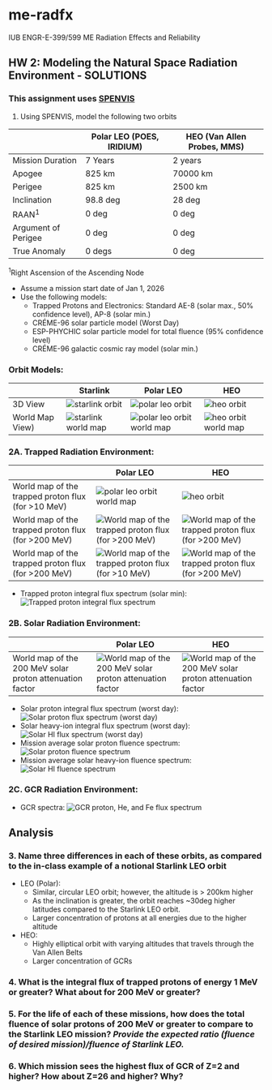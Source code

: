 # me-radfx
IUB ENGR-E-399/599 ME Radiation Effects and Reliability
##  HW 2: Modeling the Natural Space Radiation Environment - SOLUTIONS
### This assignment uses [SPENVIS](https://www.spenvis.oma.be)
1. Using SPENVIS, model the following two orbits

||Polar LEO (POES, IRIDIUM)|HEO (Van Allen Probes, MMS)|
|--|--|--|
|Mission Duration|7 Years|2 years|
|Apogee|825 km|70000 km|
|Perigee|825 km|2500 km|
|Inclination|98.8 deg|28 deg|
|RAAN<sup>1</sup>|0 deg|0 deg|
|Argument of Perigee|0 deg|0 deg|
|True Anomaly|0 degs|0 deg|

<sup>1</sup>Right Ascension of the Ascending Node


* Assume a mission start date of Jan 1, 2026
* Use the following models:
	- Trapped Protons and Electronics: Standard AE-8 (solar max., 50% confidence level), AP-8 (solar min.)
	- CRÉME-96 solar particle model (Worst Day)
	- ESP-PHYCHIC solar particle model for total fluence (95% confidence level)
	- CRÉME-96 galactic cosmic ray model (solar min.)

<!--- ## Polar LEO orbit (30 days): [polar leo orbit parameters](./HW_02_Solutions/P1A-orbit.html) -->

### Orbit Models:
||Starlink|Polar LEO|HEO|
|--|--|--|--|
|3D View|![starlink orbit](./HW_02_Solutions/P1ex-orbit.png)|![polar leo orbit](./HW_02_Solutions/P1A-orbit.png)|![heo orbit](./HW_02_Solutions/P1B-orbit.png)|
|World Map View)|![starlink world map](./HW_02_Solutions/P1ex-orbit_map.png)|![polar leo orbit world map](./HW_02_Solutions/P1A-orbit-worldmap.png)|![heo orbit world map](./HW_02_Solutions/P1B-orbit-worldmap.png)|

### 2A. Trapped Radiation Environment:
||Polar LEO|HEO|
|--|--|--|
|World map of the trapped proton flux (for >10 MeV)|![polar leo orbit world map](./HW_02_Solutions/P1A-orbit-worldmap.png)|![heo orbit](./HW_02_Solutions/P1B-orbit.png)|
|World map of the trapped proton flux (for >200 MeV)|![World map of the trapped proton flux (for >200 MeV)](./HW_02_Solutions/P2A-proton200MeV-worldmap.png)|![World map of the trapped proton flux (for >200 MeV)](./HW_02_Solutions/P2B-proton200MeV-worldmap.png)|
|World map of the trapped proton flux (for >200 MeV)|![World map of the trapped proton flux (for >10 MeV)](./HW_02_Solutions/P2A-proton10MeV-worldmap.png)|![World map of the trapped proton flux (for >200 MeV)](./HW_02_Solutions/P2B-proton10MeV-worldmap.png)|

* Trapped proton integral flux spectrum (solar min): ![Trapped proton integral flux spectrum](./trapped_proton_integral_flux_loglog.png)

<!--- COMMENTED OUT ORIGINAL, RAW SPENVIS CHARTS
* Trapped proton spectra (solar min): [trapped particle fluxes](./trapped_proton_integral_flux_loglog.png)
	 * World map of the trapped proton flux (for >10 MeV): ![World map of the trapped proton flux (for >10 MeV)](./HW_02_Solutions/P2A-proton10MeV-worldmap.png)

	 * World map of the trapped proton flux (for >200 MeV): ![World map of the trapped proton flux (for >200 MeV)](./HW_02_Solutions/P2A-proton200MeV-worldmap.png)

	 * Trapped proton flux spectrum: ![Trapped proton flux spectrum (solar min)](./HW_02_Solutions/P2A-protonfluxp_spec.png)  -->

### 2B. Solar Radiation Environment:
||Polar LEO|HEO|
|--|--|--|
|World map of the 200 MeV solar proton attenuation factor|![World map of the 200 MeV solar proton attenuation factor](./HW_02_Solutions/P3A-proton_sepflare_map-200MeV.png)|![World map of the 200 MeV solar proton attenuation factor](./HW_02_Solutions/P3B-proton_sepflare_map-200MeV.png)|

* Solar proton integral flux spectrum (worst day): ![Solar proton flux spectrum (worst day)](./solar_proton_integral_flux_loglog.png)
* Solar heavy-ion integral flux spectrum (worst day): ![Solar HI flux spectrum (worst day)](./solar_hi_integral_flux_loglog.png)
* Mission average solar proton fluence spectrum: ![Solar proton fluence spectrum](./solar_proton_integral_fluence_loglog.png)
* Mission average solar heavy-ion fluence spectrum: ![Solar HI fluence spectrum](./solar_hi_integral_fluence_loglog.png)


<!--- COMMENTED OUT ORIGINAL, RAW SPENVIS CHARTS
* Solar particle spectra (worst day): [solar particle fluxes](./HW_02_Solutions/P3A-Solar-particle-fluxes.html), [solar particle fluence (95% confidence level)](./HW_02_Solutions/P3A-Solar-particle-fluences.html)
	
	* World map of the 200 MeV solar proton attenuation factor: ![World map of the 200 MeV solar proton attenuation factor](./HW_02_Solutions/P3A-proton_sepflare_map-200MeV.png)
	
	* Solar proton flux spectrum: ![Solar proton flux spectrum (worst day)](./HW_02_Solutions/P3A-Solar-particle-flux-spectra.png) 

	* Mission average solar proton fluence spectrum: ![Solar proton fluence spectrum](./HW_02_Solutions/P3A-proton-fluences.png)

	* Solar heavy ion flux spectrum for He: ![Solar heavy ion flux spectra for He](./HW_02_Solutions/P3A-flarei_specHe.png)

	* Mission average solar He fluence spectrum: ![Mission average solar He fluence spectrum](./HW_02_Solutions/P3A-SolarHe-fluences.png)

	* Solar heavy ion flux spectrum for Fe: ![Solar heavy ion flux spectra for Fe](./HW_02_Solutions/P3A-flarei_specFe.png)

	* Mission average solar Fe fluence spectrum: ![Mission average solar Fe fluence spectrum](./HW_02_Solutions/P3A-SolarFe-fluences.png) -->

### 2C. GCR Radiation Environment:
* GCR spectra: ![GCR proton, He, and Fe flux spectrum](./gcr_hi_integral_flux_loglog.png)


<!--- COMMENTED OUT ORIGINAL, RAW SPENVIS CHARTS
* GCR spectra: [GCR H Spectrum](./HW_02_Solutions/P4A-GCR.htm)
	* H flux spectrum: ![GCR heavy ion flux spectra for H](./HW_02_Solutions/P4A-GCR_H.png)
	* He flux spectrum: ![GCR heavy ion flux spectra for He](./HW_02_Solutions/P4A-GCR_He.png)
	* Fe flux spectrum: ![GCR heavy ion flux spectra for Fe](./HW_02_Solutions/P4A-GCR_Fe.png)
-->

<!--- COMMENTED OUT ORIGINAL, RAW SPENVIS CHARTS
## HEO orbit (30 days): [polar leo orbit parameters](./HW_02_Solutions/P1B-orbit.html)
### 1. Orbit Model:


### 2A. Trapped Radiation Environment:
* Trapped proton spectra (solar min): [trapped particle fluxes](./HW_02_Solutions/P2B-Trapped-particle-fluxes.html)
	* World map of the trapped proton flux (for >10 MeV): ![World map of the trapped proton flux (for >10 MeV)](./HW_02_Solutions/P2B-proton10MeV-worldmap.png)

	* World map of the trapped proton flux (for >200 MeV): ![World map of the trapped proton flux (for >200 MeV)](./HW_02_Solutions/P2B-proton200MeV-worldmap.png)

	* Trapped proton flux spectrum: ![Trapped proton flux spectrum (solar min)](./HW_02_Solutions/P2B-protonfluxp_spec.png) 

### 2B. Solar Radiation Environment:
* Solar particle spectra (worst day): [solar particle fluxes](./HW_02_Solutions/P3B-Solar-particle-fluxes.html), [solar particle fluence (95% confidence level)](./HW_02_Solutions/P3B-Solar-particle-fluences.html)
	
	* World map of the 200 MeV solar proton attenuation factor: ![World map of the 200 MeV solar proton attenuation factor](./HW_02_Solutions/P3B-proton_sepflare_map-200MeV.png)
	
	* Solar proton flux spectrum: ![Solar proton flux spectrum (worst day)](./HW_02_Solutions/P3B-Solar-particle-flux-spectra.png) 

	* Mission average solar proton fluence spectrum: ![Solar proton fluence spectrum](./HW_02_Solutions/P3B-proton-fluences.png)

	* Solar heavy ion flux spectrum for He: ![Solar heavy ion flux spectra for He](./HW_02_Solutions/P3B-flarei_specHe.png)

	* Mission average solar He fluence spectrum: ![Mission average solar He fluence spectrum](./HW_02_Solutions/P3B-SolarHe-fluences.png)

	* Solar heavy ion flux spectrum for Fe: ![Solar heavy ion flux spectra for Fe](./HW_02_Solutions/P3B-flarei_specFe.png)

	* Mission average solar Fe fluence spectrum: ![Mission average solar Fe fluence spectrum](./HW_02_Solutions/P3B-SolarFe-fluences.png)

### 2C. GCR Radiation Environment:

* GCR spectra: [GCR H Spectrum](./HW_02_Solutions/P4A-GCR.htm)
	* H flux spectrum: ![GCR heavy ion flux spectra for H](./HW_02_Solutions/P4B-GCR_H.png)
	* He flux spectrum: ![GCR heavy ion flux spectra for He](./HW_02_Solutions/P4B-GCR_He.png)
	* Fe flux spectrum: ![GCR heavy ion flux spectra for Fe](./HW_02_Solutions/P4B-GCR_Fe.png)
-->

## Analysis
### 3. Name three differences in each of these orbits, as compared to the in-class example of a notional Starlink LEO orbit
* LEO (Polar):
	- Similar,  circular LEO orbit; however, the altitude is > 200km higher
	- As the inclination is greater, the orbit reaches ~30deg higher latitudes compared to the Starlink LEO orbit.
	- Larger concentration of protons at all energies due to the higher altitude
* HEO:
	- Highly elliptical orbit with varying altitudes that travels through the Van Allen Belts
	- Larger concentration of GCRs


### 4. What is the integral flux of trapped protons of energy 1 MeV or greater?  What about for 200 MeV or greater?  
### 5. For the life of each of these missions, how does the total fluence of solar protons of 200 MeV or greater to compare to the Starlink LEO mission?  _Provide the expected ratio (fluence of desired mission)/fluence of Starlink LEO._
### 6. Which mission sees the highest flux of GCR of Z=2 and higher?  How about Z=26 and higher? Why?